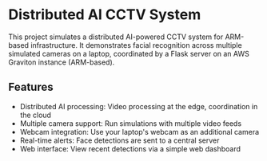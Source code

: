 # Distributed AI CCTV System

This project simulates a distributed AI-powered CCTV system for ARM-based infrastructure. It demonstrates facial recognition across multiple simulated cameras on a laptop, coordinated by a Flask server on an AWS Graviton instance (ARM-based).

## Features

- Distributed AI processing: Video processing at the edge, coordination in the cloud
- Multiple camera support: Run simulations with multiple video feeds
- Webcam integration: Use your laptop's webcam as an additional camera
- Real-time alerts: Face detections are sent to a central server
- Web interface: View recent detections via a simple web dashboard
